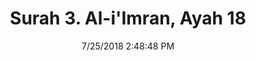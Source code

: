 ---
title       : "Surah 3. Al-i'Imran, Ayah 18"
date        : 7/25/2018 2:48:48 PM
draft       : false
type        : "quran"
layout      : "compare"
BookCode    : "CMP"
SurahNumber : "3"
AyahNumber  : "18"
TotalAyah   : "200"
---